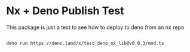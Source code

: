 # Nx + Deno Publish Test

This package is just a test to see how to deploy to deno from an nx repo

```shell

deno run https://deno.land/x/test_deno_nx_lib@v0.0.3/mod.ts
```
